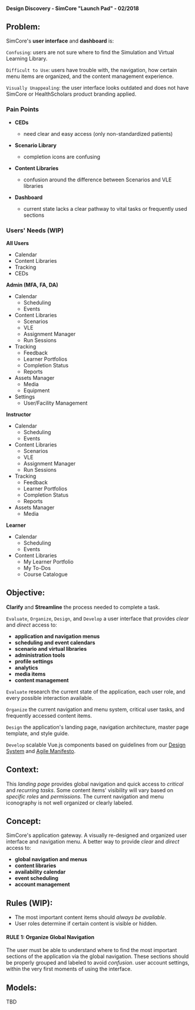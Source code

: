 #### Design Discovery - SimCore  "Launch Pad" - 02/2018

## Problem:

SimCore's __user interface__ and __dashboard__ is:

`Confusing`: users are not sure where to find the Simulation and Virtual Learning Library.

`Difficult to Use`: users have trouble with, the navigation, how certain menu items are organized, and the content management experience.

`Visually Unappealing`: the user interface looks outdated and does not have SimCore or HealthScholars product branding applied.

### Pain Points

- __CEDs__
  - need clear and easy access (only non-standardized patients)

- __Scenario Library__
  - completion icons are confusing

- __Content Libraries__
  - confusion around the difference between Scenarios and VLE libraries

- __Dashboard__
  - current state lacks a clear pathway to vital tasks or frequently used sections

### Users' Needs (WIP)

__All Users__

- Calendar
- Content Libraries
- Tracking
- CEDs

__Admin (MFA, FA, DA)__

- Calendar
  - Scheduling
  - Events
- Content Libraries
  - Scenarios
  - VLE
  - Assignment Manager
  - Run Sessions
- Tracking
  - Feedback
  - Learner Portfolios
  - Completion Status
  - Reports
- Assets Manager
  - Media
  - Equipment
- Settings
  - User/Facility Management

 __Instructor__

- Calendar
  - Scheduling
  - Events
- Content Libraries
  - Scenarios
  - VLE
  - Assignment Manager
  - Run Sessions
- Tracking
  - Feedback
  - Learner Portfolios
  - Completion Status
  - Reports
- Assets Manager
  - Media

 __Learner__

- Calendar
  - Scheduling
  - Events
- Content Libraries
  - My Learner Portfolio
  - My To-Dos
  - Course Catalogue

## Objective:

__Clarify__ and __Streamline__ the process needed to complete a task.

`Evaluate`, `Organize`, `Design`, and `Develop` a user interface that provides *clear* and *direct* access to:

- __application and navigation menus__
- __scheduling and event calendars__
- __scenario and virtual libraries__
- __administration tools__
- __profile settings__
- __analytics__
- __media items__
- __content management__

`Evaluate` research the current state of the application, each user role, and every possible interaction available.

`Organize` the current navigation and menu system, critical user tasks, and frequently accessed content items.

`Design` the application's landing page, navigation architecture, master page template, and style guide.

`Develop` scalable Vue.js components based on guidelines from our [Design System](https://docs.healthscholars.com/showfile/Development/Design%20System.html) and [Agile Manifesto](https://docs.healthscholars.com/showfile/Development/Agile%20Manifesto%20Team%20Notes.html).

## Context:
This *landing page* provides global navigation and quick access to *critical* and *recurring tasks*. Some content items' visibility will vary based on *specific roles* and *permissions*. The current navigation and menu iconography is not well organized or clearly labeled.

## Concept:

SimCore's application gateway. A visually re-designed and organized user interface and navigation menu. A better way to provide *clear* and *direct* access to:

- __global navigation and menus__
- __content libraries__
- __availability calendar__
- __event scheduling__
- __account management__

## Rules (WIP):

- The most important content items should *always be available*.
- User roles determine if certain content is visible or hidden.

#### RULE 1: Organize Global Navigation
The user must be able to understand where to find the most important sections of the application via the global navigation. These sections should be properly grouped and labeled to avoid _confusion_. user account settings, within the very first moments of using the interface.

## Models:

TBD
